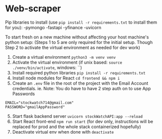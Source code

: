 # Web-scraper

Pip libraries to install (use `pip install -r requirements.txt` to install them for you): 
-pymongo
-fastapi
-yfinance
-uvicorn

To start fresh on a new machine without affecting your host machine's python setup:
(Steps 1 to 5 are only required for the initial setup. Though Step 2 to activate the virtual environment as needed for dev work)
1. Create a virtual environment `python3 -m venv venv`
2. Activate the virtual environment (if unix based: `source ./venv/bin/activate`, windows: ``)
3. Install required python libraries `pip install -r requirements.txt`
4. Install node modules for React `cd frontend && npm i`
5. Create an `.env` file in the root of the project with the Email Account credentials. ie. Note: You do have to have 2 step auth on to use App Passwords
```
EMAIL="stockwatch714@gmail.com"
PASSWORD="gmailAppPassword"
```
5. Start flask backend server `uvicorn stockWatchAPI:app --reload`
6. Start React front-end `npm run start` (for dev only, instructions will be replaced for prod and the whole stack containerized hopefully)
7. Deactivate virtual env when done with `deactivate`

